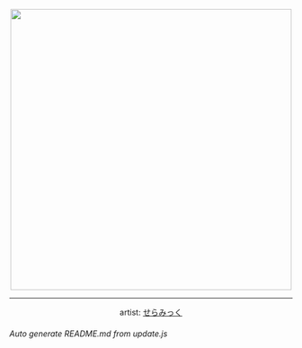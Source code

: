 
<p align="center">
  <img width="500" src="https://nekos.best/api/v2/neko/0226.png">
  <hr/>
  <center>
    artist: <a href="https://www.pixiv.net/en/artworks/78916650">せらみっく</a>
  </center>
</p>


###### Auto generate README.md from update.js

